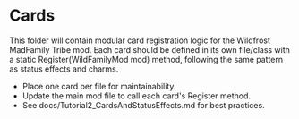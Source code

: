 # Cards

This folder will contain modular card registration logic for the Wildfrost MadFamily Tribe mod. Each card should be defined in its own file/class with a static Register(WildFamilyMod mod) method, following the same pattern as status effects and charms.

- Place one card per file for maintainability.
- Update the main mod file to call each card's Register method.
- See docs/Tutorial2_CardsAndStatusEffects.md for best practices.
